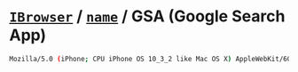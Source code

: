 # [`IBrowser`](/api/main/get-browser.md) / [`name`](../name.md) / GSA (Google Search App)

```sh
Mozilla/5.0 (iPhone; CPU iPhone OS 10_3_2 like Mac OS X) AppleWebKit/602.1.50 (KHTML, like Gecko) GSA/30.1.161623614 Mobile/14F89 Safari/602.1
```